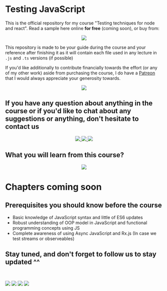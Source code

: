 # Testing JavaScript

<!-- <a href="#">
<img  src="oop-js.png" align="right" width="25%" hspace="20" vspace="20"/>
</a> -->

This is the official repository for my course "Testing techniques for node and react". Read a sample here online **for free** (coming soon), or buy from:

<p align="center">
<a href="https://m.me/SecTheaterEG">
  <img src="https://img.shields.io/badge/VF%20Cash-E60000?style=for-the-badge&logo=Vodafone" />
</a>
</p>

This repository is made to be your guide during the course and your reference after finishing it as it will contain each file used in any lecture in `.js` and `.ts` versions (if possible)

If you'd like additionally to contribute financially towards the effort (or any of my other work) aside from purchasing the course, I do have a [Patreon](https://www.patreon.com/sectheater) that I would always appreciate your generosity towards.

<p align="center">
  <a href="https://www.patreon.com/sectheater?fan_landing=true">
    <img src="https://img.shields.io/badge/-Become%20a%20Patron-FF424D?style=for-the-badge&logo=Patreon&logoColor=white" />
  </a>
</p>

## If you have any question about anything in the course or if you'd like to chat about any suggestions or anything, don't hesitate to contact us

<p align="center">
  <a href ="https://www.facebook.com/groups/SecTheater">
  <img src="https://img.shields.io/badge/-Facebook-1877F2?style=for-the-badge&logo=Facebook&logoColor=white" />
  </a>

  <a href="https://t.me/sectheater_discussion">
    <img src="https://img.shields.io/badge/-Telegram-26A5E4?style=for-the-badge&logo=Telegram&logoColor=white"/>
  </a>
  <a href="https://discord.com/invite/4VqCstahAR">
    <img src="https://img.shields.io/badge/-Discord-7289DA?style=for-the-badge&logo=Discord&logoColor=white"/>
  </a>
 </a>
</p>

## What you will learn from this course?

<p align="center">
<a href="">
  <img src="https://img.shields.io/badge/-Coming%20soon-E4637C?style=for-the-badge&logo=Slides&logoColor=white" />
</a>
</p>

# Chapters coming soon

## Prerequisites you should know before the course

- Basic knowledge of JavaScript syntax and little of ES6 updates
- Robust understanding of OOP model in JavaScript and functional programming concepts using JS
- Complete awareness of using Async JavaScript and Rx.js (In case we test streams or observeables)

## Stay tuned, and don't forget to follow us to stay updated ^^

<br>

[<img src="https://img.shields.io/badge/-Facebook-1877F2?style=for-the-badge&logo=Facebook&logoColor=white"/>](https://www.facebook.com/SecTheaterEG)
[<img src="https://img.shields.io/badge/-Telegram-26A5E4?style=for-the-badge&logo=Telegram&logoColor=white"/>](https://t.me/sectheater)
[<img src="https://img.shields.io/badge/-Discord-7289DA?style=for-the-badge&logo=Discord&logoColor=white"/>](https://discord.com/invite/4VqCstahAR)
[<img src="https://img.shields.io/badge/-YouTube-FF0000?style=for-the-badge&logo=YouTube&logoColor=white"/>](http://youtube.com/c/SecTheater/)

